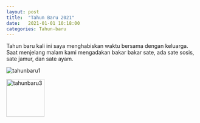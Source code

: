 ```yaml
---
layout: post
title:  "Tahun Baru 2021"
date:   2021-01-01 10:18:00
categories: Tahun-baru
---
```


<p>Tahun baru kali ini saya menghabiskan waktu bersama dengan keluarga. Saat menjelang malam kami mengadakan bakar bakar sate, ada sate sosis, sate jamur, dan sate ayam.</p>

<p><img src="{{site.baseurl}}/assets/foto/tahunbaru1.jpg" alt="tahunbaru1" /></p>
<p><img src="{{site.baseurl}}/assets/foto/tahunbaru5.jpg" alt="tahunbaru3" width="100" /></p>